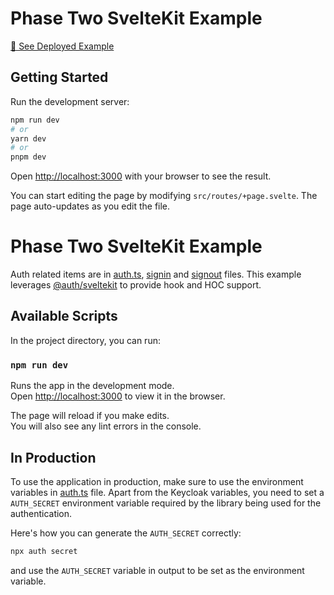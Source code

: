 # Phase Two SvelteKit Example

[🚀 See Deployed Example](https://phasetwo-sveltekit-example.vercel.app)

## Getting Started

Run the development server:

```bash
npm run dev
# or
yarn dev
# or
pnpm dev
```

Open [http://localhost:3000](http://localhost:3000) with your browser to see the result.

You can start editing the page by modifying `src/routes/+page.svelte`. The page auto-updates as you edit the file.

# Phase Two SvelteKit Example

Auth related items are in [auth.ts](./src/auth.ts), [signin](./src/routes/signin/+page.server.ts) and [signout](./src/routes/signout/+page.server.ts) files. This example leverages [@auth/sveltekit](https://github.com/nextauthjs/next-auth) to provide hook and HOC support.

## Available Scripts

In the project directory, you can run:

### `npm run dev`

Runs the app in the development mode.\
Open [http://localhost:3000](http://localhost:3000) to view it in the browser.

The page will reload if you make edits.\
You will also see any lint errors in the console.

## In Production

To use the application in production, make sure to use the environment variables in [auth.ts](./src/auth.ts) file. Apart from the Keycloak variables, you need to set a `AUTH_SECRET` environment variable required by the library being used for the authentication.

Here's how you can generate the `AUTH_SECRET` correctly:

```bash
npx auth secret
```

and use the `AUTH_SECRET` variable in output to be set as the environment variable.
